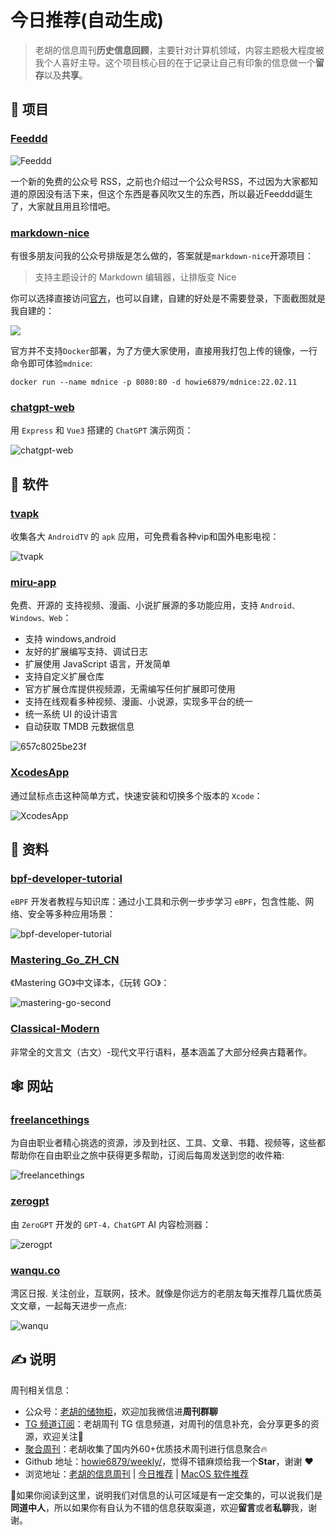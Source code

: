 # 今日推荐(自动生成)

> 老胡的信息周刊**历史信息回顾**，主要针对计算机领域，内容主题极大程度被我个人喜好主导。这个项目核心目的在于记录让自己有印象的信息做一个**留存**以及**共享**。


## 🎯 项目 

### [Feeddd](https://github.com/feeddd/feeds)

![Feeddd](https://images-1252557999.file.myqcloud.com/uPic/5a9np8.jpg)

一个新的免费的公众号 RSS，之前也介绍过一个公众号RSS，不过因为大家都知道的原因没有活下来，但这个东西是春风吹又生的东西，所以最近Feeddd诞生了，大家就且用且珍惜吧。 

### [markdown-nice](https://github.com/mdnice/markdown-nice)

有很多朋友问我的公众号排版是怎么做的，答案就是`markdown-nice`开源项目：

> 支持主题设计的 Markdown 编辑器，让排版变 Nice

你可以选择直接访问[官方](https://editor.mdnice.com/)，也可以自建，自建的好处是不需要登录，下面截图就是我自建的：

![](https://images-1252557999.file.myqcloud.com/uPic/oGeICY.png)

官方并不支持`Docker`部署，为了方便大家使用，直接用我打包上传的镜像，一行命令即可体验`mdnice`:

```shell
docker run --name mdnice -p 8080:80 -d howie6879/mdnice:22.02.11
``` 

### [chatgpt-web](https://github.com/Chanzhaoyu/chatgpt-web)

用 `Express` 和 `Vue3` 搭建的 `ChatGPT` 演示网页：

![chatgpt-web](https://images-1252557999.file.myqcloud.com/uPic/chatgpt-web.png) 

## 🤖 软件 

### [tvapk](https://github.com/Archmage83/tvapk)

收集各大 `AndroidTV` 的 `apk` 应用，可免费看各种vip和国外电影电视：

![tvapk](https://images-1252557999.file.myqcloud.com/uPic/tvapk.png) 

### [miru-app](https://github.com/miru-project/miru-app)

免费、开源的 支持视频、漫画、小说扩展源的多功能应用，支持 `Android、Windows、Web`：

- 支持 windows,android
- 友好的扩展编写支持、调试日志
- 扩展使用 JavaScript 语言，开发简单
- 支持自定义扩展仓库
- 官方扩展仓库提供视频源，无需编写任何扩展即可使用
- 支持在线观看多种视频、漫画、小说源，实现多平台的统一
- 统一系统 UI 的设计语言
- 自动获取 TMDB 元数据信息

![657c8025be23f](https://img.fre123.com/i/2023/12/16/657c8025be23f.jpg) 

### [XcodesApp](https://github.com/XcodesOrg/XcodesApp)

通过鼠标点击这种简单方式，快速安装和切换多个版本的 `Xcode`：

![XcodesApp](https://images-1252557999.file.myqcloud.com/uPic/XcodesApp.jpg) 

## 👀 资料 

### [bpf-developer-tutorial](https://github.com/eunomia-bpf/bpf-developer-tutorial)

`eBPF` 开发者教程与知识库：通过小工具和示例一步步学习 `eBPF`，包含性能、网络、安全等多种应用场景：

![bpf-developer-tutorial](https://images-1252557999.file.myqcloud.com/uPic/bpf-developer-tutorial.jpg) 

### [Mastering_Go_ZH_CN](https://github.com/hantmac/Mastering_Go_ZH_CN)

《Mastering GO》中文译本，《玩转 GO》：

![mastering-go-second](https://images-1252557999.file.myqcloud.com/uPic/mastering-go-second.jpg) 

### [Classical-Modern](https://github.com/NiuTrans/Classical-Modern)

非常全的文言文（古文）-现代文平行语料，基本涵盖了大部分经典古籍著作。 

## 🕸 网站 

### [freelancethings](https://www.freelancethings.co/)

为自由职业者精心挑选的资源，涉及到社区、工具、文章、书籍、视频等，这些都帮助你在自由职业之旅中获得更多帮助，订阅后每周发送到您的收件箱:

![freelancethings](https://images-1252557999.file.myqcloud.com/uPic/freelancethings.jpg) 

### [zerogpt](https://www.zerogpt.com/)

由 `ZeroGPT` 开发的 `GPT-4，ChatGPT` AI 内容检测器：

![zerogpt](https://images-1252557999.file.myqcloud.com/uPic/zerogpt.jpg) 

### [wanqu.co](https://www.wanqu.co/)

湾区日报. 关注创业，互联网，技术。就像是你远方的老朋友每天推荐几篇优质英文文章，一起每天进步一点点:

![wanqu](https://images-1252557999.file.myqcloud.com/uPic/wanqu.jpg) 

## ✍️ 说明

周刊相关信息：

- 公众号：[老胡的储物柜](https://images-1252557999.file.myqcloud.com/uPic/ETIbMe.jpg)，欢迎加我微信进**周刊群聊**
- [TG 频道订阅](https://t.me/howie_weekly)：老胡周刊 TG 信息频道，对周刊的信息补充，会分享更多的资源，欢迎关注👏
- [聚合周刊](https://www.fre321.com/weekly)：老胡收集了国内外60+优质技术周刊进行信息聚合🔥
- Github 地址：[howie6879/weekly/](https://github.com/howie6879/weekly/)，觉得不错麻烦给我一个**Star**，谢谢 ❤️
- 浏览地址：[老胡的信息周刊](https://weekly.howie6879.com) | [今日推荐](https://weekly.howie6879.com/recommend/index.html) | [MacOS 软件推荐](https://weekly.howie6879.com/soft/mac.html)

🙌如果你阅读到这里，说明我们对信息的认可区域是有一定交集的，可以说我们是**同道中人**，所以如果你有自认为不错的信息获取渠道，欢迎**留言**或者**私聊**我，谢谢。